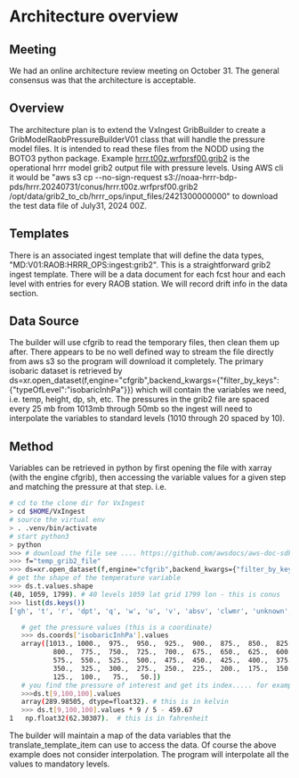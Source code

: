 # Architecture overview

## Meeting

We had an online architecture review meeting on October 31. The general consensus was that the architecture is acceptable.

## Overview

The architecture plan is to extend the VxIngest GribBuilder to create a GribModelRaobPressureBuilderV01 class that will handle the pressure model files. It is intended to read these files from the NODD using the BOTO3 python package. Example [hrrr.t00z.wrfprsf00.grib2](https://noaa-hrrr-bdp-pds.s3.amazonaws.com/index.html#hrrr.20240731/conus/hrrr.t00z.wrfprsf00.grib2) is the operational hrrr model grib2 output file with pressure levels. Using AWS cli it would be "aws s3 cp --no-sign-request s3://noaa-hrrr-bdp-pds/hrrr.20240731/conus/hrrr.t00z.wrfprsf00.grib2 /opt/data/grib2_to_cb/hrrr_ops/input_files/2421300000000" to download the test data file of July31, 2024 00Z.

## Templates

There is an associated ingest template that will define the data types, "MD:V01:RAOB:HRRR_OPS:ingest:grib2". This is a straightforward grib2 ingest template. There will be a data document for each fcst hour and each level with entries for every RAOB station. We will record drift info in the data section.

## Data Source

The builder will use cfgrib to read the temporary files, then clean them up after. There appears to be no well defined way to stream the file directly from aws s3 so the program will download it completely. The primary isobaric dataset is retrieved by ds=xr.open_dataset(f,engine="cfgrib",backend_kwargs={"filter_by_keys": {"typeOfLevel":"isobaricInhPa"}}) which will contain the variables we need, i.e. temp, height, dp, sh, etc. The pressures in the grib2 file are spaced every 25 mb from 1013mb through 50mb so the ingest will need to interpolate the variables to standard levels (1010 through 20 spaced by 10).

## Method

Variables can be retrieved in python by first opening the file with xarray (with the engine cfgrib), then accessing the variable values for a given step and matching the pressure at that step. i.e.

```bash
# cd to the clone dir for VxIngest
> cd $HOME/VxIngest
# source the virtual env
> . .venv/bin/activate
# start python3
> python
>>> # download the file see .... https://github.com/awsdocs/aws-doc-sdk-examples/blob/main/python/example_code/s3/s3_basics/object_wrapper.py
>>> f="temp_grib2_file"
>>> ds=xr.open_dataset(f,engine="cfgrib",backend_kwargs={"filter_by_keys": {"typeOfLevel":"isobaricInhPa","read_keys": ["projString"]}})
# get the shape of the temperature variable
>>> ds.t.values.shape
(40, 1059, 1799). # 40 levels 1059 lat grid 1799 lon - this is conus
>>> list(ds.keys())
['gh', 't', 'r', 'dpt', 'q', 'w', 'u', 'v', 'absv', 'clwmr', 'unknown', 'rwmr', 'snmr', 'grle']

   # get the pressure values (this is a coordinate)
   >>> ds.coords['isobaricInhPa'].values
   array([1013., 1000.,  975.,  950.,  925.,  900.,  875.,  850.,  825.,
           800.,  775.,  750.,  725.,  700.,  675.,  650.,  625.,  600.,
           575.,  550.,  525.,  500.,  475.,  450.,  425.,  400.,  375.,
           350.,  325.,  300.,  275.,  250.,  225.,  200.,  175.,  150.,
           125.,  100.,   75.,   50.])
   # you find the pressure of interest and get its index..... for example 800mb is index 9, then use a gridpoint to the variable value
   >>>ds.t[9,100,100].values
   array(289.98505, dtype=float32). # this is in kelvin
   >>> ds.t[9,100,100].values * 9 / 5 - 459.67
1   np.float32(62.30307).  # this is in fahrenheit
```

The builder will maintain a map of the data variables that the translate_template_item can use to access the data. Of course the above example does not consider interpolation. The program will interpolate all the values to mandatory levels.
